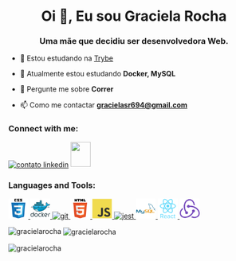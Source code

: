<h1 align="center">Oi 👋, Eu sou Graciela Rocha</h1>
<h3 align="center">Uma mãe que decidiu ser desenvolvedora Web.</h3>


- 🔭 Estou estudando na [Trybe](https://www.betrybe.com/)

- 🌱 Atualmente estou estudando **Docker, MySQL**

- 💬 Pergunte me sobre **Correr**

- 📫 Como me contactar **gracielasr694@gmail.com**

<h3 align="left">Connect with me:</h3>
<div align="left">
<a href="https://www.linkedin.com/in/gracielasr/" target="blank"><img align="center" src="https://raw.githubusercontent.com/rahuldkjain/github-profile-readme-generator/master/src/images/icons/Social/linked-in-alt.svg" alt="contato linkedin" height="30" width="40" /></a>
<a href = "gracielasr694@gmail.com"><img src="https://cdn-icons-png.flaticon.com/512/281/281769.png" height="50" width="40"></a>
</div>

<h3 align="left">Languages and Tools:</h3>
<p align="left"> <a href="https://www.w3schools.com/css/" target="_blank" rel="noreferrer"> <img src="https://raw.githubusercontent.com/devicons/devicon/master/icons/css3/css3-original-wordmark.svg" alt="css3" width="40" height="40"/> </a> <a href="https://www.docker.com/" target="_blank" rel="noreferrer"> <img src="https://raw.githubusercontent.com/devicons/devicon/master/icons/docker/docker-original-wordmark.svg" alt="docker" width="40" height="40"/> </a> <a href="https://git-scm.com/" target="_blank" rel="noreferrer"> <img src="https://www.vectorlogo.zone/logos/git-scm/git-scm-icon.svg" alt="git" width="40" height="40"/> </a> <a href="https://www.w3.org/html/" target="_blank" rel="noreferrer"> <img src="https://raw.githubusercontent.com/devicons/devicon/master/icons/html5/html5-original-wordmark.svg" alt="html5" width="40" height="40"/> </a> <a href="https://developer.mozilla.org/en-US/docs/Web/JavaScript" target="_blank" rel="noreferrer"> <img src="https://raw.githubusercontent.com/devicons/devicon/master/icons/javascript/javascript-original.svg" alt="javascript" width="40" height="40"/> </a> <a href="https://jestjs.io" target="_blank" rel="noreferrer"> <img src="https://www.vectorlogo.zone/logos/jestjsio/jestjsio-icon.svg" alt="jest" width="40" height="40"/> </a> <a href="https://www.mysql.com/" target="_blank" rel="noreferrer"> <img src="https://raw.githubusercontent.com/devicons/devicon/master/icons/mysql/mysql-original-wordmark.svg" alt="mysql" width="40" height="40"/> </a> <a href="https://reactjs.org/" target="_blank" rel="noreferrer"> <img src="https://raw.githubusercontent.com/devicons/devicon/master/icons/react/react-original-wordmark.svg" alt="react" width="40" height="40"/> </a> <a href="https://redux.js.org" target="_blank" rel="noreferrer"> <img src="https://raw.githubusercontent.com/devicons/devicon/master/icons/redux/redux-original.svg" alt="redux" width="40" height="40"/> </a> </p>

<p><img align="left" src="https://github-readme-stats.vercel.app/api/top-langs?username=gracielarocha&show_icons=true&locale=en&layout=compact" alt="gracielarocha" /></p>

<p>&nbsp;<img align="center" src="https://github-readme-stats.vercel.app/api?username=gracielarocha&show_icons=true&locale=en" alt="gracielarocha" /></p>

<p><img align="center" src="https://github-readme-streak-stats.herokuapp.com/?user=gracielarocha&" alt="gracielarocha" /></p>

